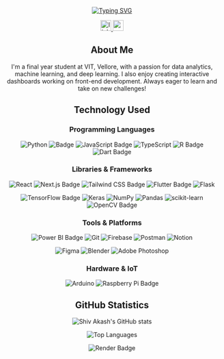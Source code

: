 <div align="center">

[![Typing SVG](https://readme-typing-svg.demolab.com?font=Fira+Code&size=25&duration=2000&pause=10000&color=FF0000&center=true&multiline=true&random=false&width=435&height=40&lines=Hey!+I'm+Shiv+Akash)](https://git.io/typing-svg)

<a href="https://www.linkedin.com/in/shiv-akash/" target="_blank">
    <img src="https://img.shields.io/static/v1?message=LinkedIn&logo=linkedin&label=&color=0077B5&logoColor=white&labelColor=&style=for-the-badge" height="25" alt="linkedin logo"  />
  </a>
  <a href="shivakash2003@gmail.com" target="_blank">
    <img src="https://img.shields.io/static/v1?message=Gmail&logo=gmail&label=&color=D14836&logoColor=white&labelColor=&style=for-the-badge" height="25" alt="gmail logo"  />
  </a>
  
 <h2 align="center">About Me</h2>
  
 <p align="center">I'm a final year student at VIT, Vellore, with a passion for data analytics, machine learning, and deep learning. I also enjoy creating interactive dashboards working on front-end development. Always eager to learn and take on new challenges!</p>
 
 <h2 align="center">Technology Used</h2>
 
 <h3>Programming Languages</h3>
 
![Python](https://img.shields.io/badge/python-3670A0?style=for-the-badge&logo=python&logoColor=ffdd54)
![Badge](https://camo.githubusercontent.com/2f17a160993c6bfd1c87f2be94eaa0cf198cb91b95fa7db7b58d009fa045d63a/68747470733a2f2f696d672e736869656c64732e696f2f62616467652f656d626564646564253230632d2532333030353939432e7376673f7374796c653d666f722d7468652d6261646765266c6f676f3d63253242253242266c6f676f436f6c6f723d7768697465)
![JavaScript Badge](https://img.shields.io/badge/JavaScript-F7DF1E.svg?style=for-the-badge&logo=JavaScript&logoColor=black)
![TypeScript](https://img.shields.io/badge/typescript-%23007ACC.svg?style=for-the-badge&logo=typescript&logoColor=white)
![R Badge](https://img.shields.io/badge/R-276DC3.svg?style=for-the-badge&logo=R&logoColor=white)
![Dart Badge](https://img.shields.io/badge/Dart-0175C2.svg?style=for-the-badge&logo=Dart&logoColor=white)

 <h3>Libraries & Frameworks</h3>
 
![React](https://img.shields.io/badge/react-%2320232a.svg?style=for-the-badge&logo=react&logoColor=%2361DAFB)
![Next.js Badge](https://img.shields.io/badge/Next.js-000000.svg?style=for-the-badge&logo=nextdotjs&logoColor=white)
![Tailwind CSS Badge](https://camo.githubusercontent.com/3e95ea8d3f3a5531df2dfa6e3d51ff0a9f2241af31d3d3b30aaed7b5b887319f/68747470733a2f2f696d672e736869656c64732e696f2f62616467652f5461696c77696e642d2532333065313833332e7376673f7374796c653d666f722d7468652d6261646765266c6f676f3d7461696c77696e64637373266c6f676f436f6c6f723d7768697465)
![Flutter Badge](https://img.shields.io/badge/Flutter-02569B.svg?style=for-the-badge&logo=Flutter&logoColor=white)
![Flask](https://img.shields.io/badge/flask-%23000.svg?style=for-the-badge&logo=flask&logoColor=white)

![TensorFlow Badge](https://img.shields.io/badge/TensorFlow-FF6F00.svg?style=for-the-badge&logo=TensorFlow&logoColor=white)
![Keras](https://img.shields.io/badge/Keras-%23D00000.svg?style=for-the-badge&logo=Keras&logoColor=white)
![NumPy](https://img.shields.io/badge/numpy-%23013243.svg?style=for-the-badge&logo=numpy&logoColor=white)
![Pandas](https://img.shields.io/badge/pandas-%23150458.svg?style=for-the-badge&logo=pandas&logoColor=white)
![scikit-learn](https://img.shields.io/badge/scikit--learn-%23F7931E.svg?style=for-the-badge&logo=scikit-learn&logoColor=white)
![OpenCV Badge](https://img.shields.io/badge/OpenCV-5C3EE8.svg?style=for-the-badge&logo=OpenCV&logoColor=white)

<h3>Tools & Platforms</h3>

![Power BI Badge](https://img.shields.io/badge/Power%20BI-F2C811.svg?style=for-the-badge&logo=Power-BI&logoColor=black)
![Git](https://img.shields.io/badge/git-%23F05033.svg?style=for-the-badge&logo=git&logoColor=white)
![Firebase](https://img.shields.io/badge/firebase-%23039BE5.svg?style=for-the-badge&logo=firebase)
![Postman](https://img.shields.io/badge/Postman-FF6C37?style=for-the-badge&logo=postman&logoColor=white)
![Notion](https://img.shields.io/badge/Notion-%23000000.svg?style=for-the-badge&logo=notion&logoColor=white)

![Figma](https://img.shields.io/badge/figma-%23F24E1E.svg?style=for-the-badge&logo=figma&logoColor=white)
![Blender](https://img.shields.io/badge/blender-%23F5792A.svg?style=for-the-badge&logo=blender&logoColor=white) 
![Adobe Photoshop](https://img.shields.io/badge/adobe%20photoshop-%2331A8FF.svg?style=for-the-badge&logo=adobe%20photoshop&logoColor=white)

<h3>Hardware & IoT</h3>

![Arduino](https://img.shields.io/badge/-Arduino-00979D?style=for-the-badge&logo=Arduino&logoColor=white)
![Raspberry Pi Badge](https://img.shields.io/badge/Raspberry%20Pi-A22846.svg?style=for-the-badge&logo=Raspberry-Pi&logoColor=white)

 <h2 align="center">GitHub Statistics</h2>

![Shiv Akash's GitHub stats](https://github-readme-stats.vercel.app/api?username=chu1503&show_icons=true&bg_color=000000&icon_color=FF0000&title_color=FF0000&text_color=d8dbdd)

![Top Languages](https://github-readme-stats.vercel.app/api/top-langs?username=Chu1503&show_icons=true&locale=en&layout=compact&bg_color=000000&title_color=FF0000&text_color=d8dbdd)

![Render Badge](https://capsule-render.vercel.app/api?type=waving&color=FF0000&height=150&section=footer)

</div>
